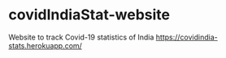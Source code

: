# covidIndiaStat-website
Website to track Covid-19 statistics of India 
https://covidindia-stats.herokuapp.com/
